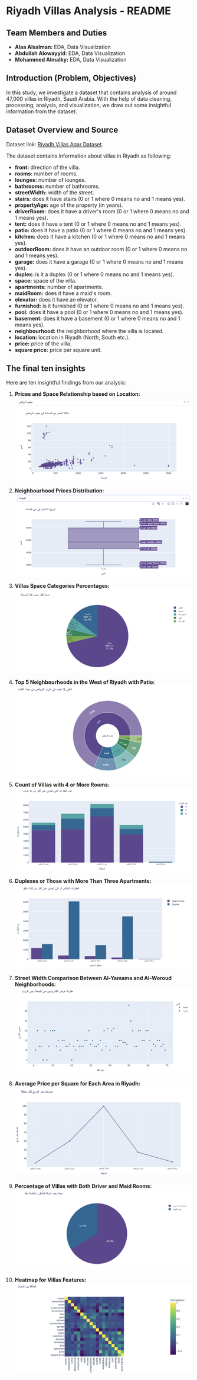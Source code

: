 # Riyadh Villas Analysis - README

## Team Members and Duties

- **Alaa Alsalman:** EDA, Data Visualization
- **Abdullah Alowayyid:** EDA, Data Visualization
- **Mohammed Almalky:** EDA, Data Visualization

## Introduction (Problem, Objectives)

In this study, we investigate a dataset that contains analysis of around 47,000 villas in Riyadh, Saudi Arabia. With the help of data cleaning, processing, analysis, and visualization, we draw out some insightful information from the dataset.

## Dataset Overview and Source

Dataset link:
 [Riyadh Villas Aqar Dataset](https://www.kaggle.com/datasets/reemamuhammed/riyadh-villas-aqar).

The dataset contains information about villas in Riyadh as following:

- **front:** direction of the villa.
- **rooms:** number of rooms.
- **lounges:** number of lounges.
- **bathrooms:** number of bathrooms.
- **streetWidth:** width of the street.
- **stairs:** does it have stairs (0 or 1 where 0 means no and 1 means yes).
- **propertyAge:** age of the property (in years).
- **driverRoom:** does it have a driver's room (0 or 1 where 0 means no and 1 means yes).
- **tent:** does it have a tent (0 or 1 where 0 means no and 1 means yes).
- **patio:** does it have a patio (0 or 1 where 0 means no and 1 means yes).
- **kitchen:** does it have a kitchen (0 or 1 where 0 means no and 1 means yes).
- **outdoorRoom:** does it have an outdoor room (0 or 1 where 0 means no and 1 means yes).
- **garage:** does it have a garage (0 or 1 where 0 means no and 1 means yes).
- **duplex:** is it a duplex (0 or 1 where 0 means no and 1 means yes).
- **space:** space of the villa.
- **apartments:** number of apartments.
- **maidRoom:** does it have a maid's room.
- **elevator:** does it have an elevator.
- **furnished:** is it furnished (0 or 1 where 0 means no and 1 means yes).
- **pool:** does it have a pool (0 or 1 where 0 means no and 1 means yes).
- **basement:** does it have a basement (0 or 1 where 0 means no and 1 means yes).
- **neighbourhood:** the neighborhood where the villa is located.
- **location:** location in Riyadh (North, South etc.).
- **price:** price of the villa.
- **square price:** price per square unit.

## The final ten insights

Here are ten insightful findings from our analysis:

1. **Prices and Space Relationship based on Location:**
![Prices and Space Relationship based on Location](img/01.png)

2. **Neighbourhood Prices Distribution:**
![Neighbourhood Prices Distribution](img/02.png)

3. **Villas Space Categories Percentages:**
![Villas Space Categories Percentages](img/03.png)

4. **Top 5 Neighbourhoods in the West of Riyadh with Patio:**
![Top 5 Neighbourhoods in the West of Riyadh with Patio](img/04.png)

5. **Count of Villas with 4 or More Rooms:**
![Count of Villas with 4 or More Rooms](img/05.png)

6. **Duplexes or Those with More Than Three Apartments:**
![Duplexes or Those with More Than Three Apartments](img/06.png)

7. **Street Width Comparison Between Al-Yamama and Al-Woroud Neighborhoods:**
![Street Width Comparison Between Al-Yamama and Al-Woroud Neighborhoods](img/07.png)

8. **Average Price per Square for Each Area in Riyadh:**
![Average Price per Square for Each Area in Riyadh](img/08.png)

9. **Percentage of Villas with Both Driver and Maid Rooms:**
![Percentage of Villas with Both Driver and Maid Rooms](img/09.png)

10. **Heatmap for Villas Features:**
![Heatmap for Villas Features](img/10.png)
